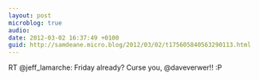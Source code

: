 ```yaml
---
layout: post
microblog: true
audio: 
date: 2012-03-02 16:37:49 +0100
guid: http://samdeane.micro.blog/2012/03/02/t175605840563290113.html
---
```

RT @jeff_lamarche: Friday already? Curse you, @daveverwer!! :P

